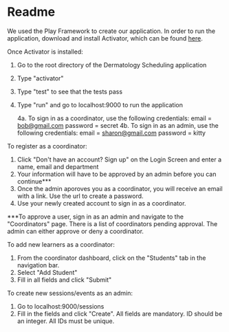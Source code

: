 # Readme 

We used the Play Framework to create our application. In order to run the application, download and install Activator, which can be found <a href=https://typesafe.com/activator/docs>here</a>.

Once Activator is installed:

1. Go to the root directory of the Dermatology Scheduling application
2. Type "activator"
3. Type "test" to see that the tests pass
4. Type "run" and go to localhost:9000 to run the application

	4a. To sign in as a coordinator, use the following credentials:
		email = bob@gmail.com
		password = secret
	4b. To sign in as an admin, use the following credentials:
		email = sharon@gmail.com
		password = kitty


To register as a coordinator:

1. Click "Don't have an account? Sign up" on the Login Screen and enter a name, email and department
2. Your information will have to be approved by an admin before you can continue***
3. Once the admin aporoves you as a coordinator, you will receive an email with a link. Use the url to create a password.
4. Use your newly created account to sign in as a coordinator.


***To approve a user, sign in as an admin and navigate to the "Coordinators" page. There is a list of coordinators pending approval. The admin can either approve or deny a coordinator. 

To add new learners as a coordinator:

1. From the coordinator dashboard, click on the "Students" tab in the navigation bar. 
2. Select "Add Student"
3. Fill in all fields and click "Submit"

To create new sessions/events as an admin:

1. Go to localhost:9000/sessions
2. Fill in the fields and click "Create". All fields are mandatory. ID should be an integer. All IDs must be unique.
